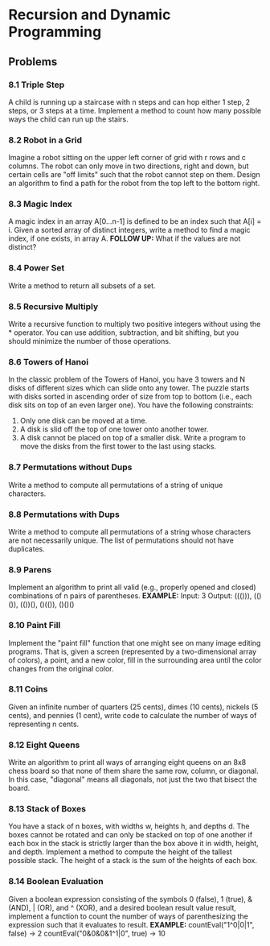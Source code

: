 # Recursion and Dynamic Programming

## Problems

### 8.1 Triple Step

A child is running up a staircase with n steps and can hop either 1 step, 2 steps, or 3 steps at a time. Implement a method to count how many possible ways the child can run up the stairs.

### 8.2 Robot in a Grid

Imagine a robot sitting on the upper left corner of grid with r rows and c columns. The robot can only move in two directions, right and down, but certain cells are "off limits" such that the robot cannot step on them. Design an algorithm to find a path for the robot from the top left to the bottom right.

### 8.3 Magic Index

A magic index in an array A[0...n-1] is defined to be an index such that A[i] = i. Given a sorted array of distinct integers, write a method to find a magic index, if one exists, in array A.
**FOLLOW UP:** What if the values are not distinct?

### 8.4 Power Set

Write a method to return all subsets of a set.

### 8.5 Recursive Multiply

Write a recursive function to multiply two positive integers without using the \* operator. You can use addition, subtraction, and bit shifting, but you should minimize the number of those operations.

### 8.6 Towers of Hanoi

In the classic problem of the Towers of Hanoi, you have 3 towers and N disks of different sizes which can slide onto any tower. The puzzle starts with disks sorted in ascending order of size from top to bottom (i.e., each disk sits on top of an even larger one). You have the following constraints:

1. Only one disk can be moved at a time.
2. A disk is slid off the top of one tower onto another tower.
3. A disk cannot be placed on top of a smaller disk.
   Write a program to move the disks from the first tower to the last using stacks.

### 8.7 Permutations without Dups

Write a method to compute all permutations of a string of unique characters.

### 8.8 Permutations with Dups

Write a method to compute all permutations of a string whose characters are not necessarily unique. The list of permutations should not have duplicates.

### 8.9 Parens

Implement an algorithm to print all valid (e.g., properly opened and closed) combinations of n pairs of parentheses.
**EXAMPLE:**
Input: 3
Output: ((())), (()()), (())(), ()(()), ()()()

### 8.10 Paint Fill

Implement the "paint fill" function that one might see on many image editing programs. That is, given a screen (represented by a two-dimensional array of colors), a point, and a new color, fill in the surrounding area until the color changes from the original color.

### 8.11 Coins

Given an infinite number of quarters (25 cents), dimes (10 cents), nickels (5 cents), and pennies (1 cent), write code to calculate the number of ways of representing n cents.

### 8.12 Eight Queens

Write an algorithm to print all ways of arranging eight queens on an 8x8 chess board so that none of them share the same row, column, or diagonal. In this case, "diagonal" means all diagonals, not just the two that bisect the board.

### 8.13 Stack of Boxes

You have a stack of n boxes, with widths w, heights h, and depths d. The boxes cannot be rotated and can only be stacked on top of one another if each box in the stack is strictly larger than the box above it in width, height, and depth. Implement a method to compute the height of the tallest possible stack. The height of a stack is the sum of the heights of each box.

### 8.14 Boolean Evaluation

Given a boolean expression consisting of the symbols 0 (false), 1 (true), & (AND), | (OR), and ^ (XOR), and a desired boolean result value result, implement a function to count the number of ways of parenthesizing the expression such that it evaluates to result.
**EXAMPLE:**
countEval("1^0|0|1", false) -> 2
countEval("0&0&0&1^1|0", true) -> 10
